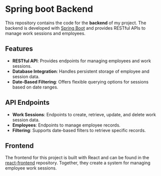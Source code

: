 # Spring boot Backend

This repository contains the code for the **backend** of my project. The backend is developed with [Spring Boot](https://spring.io/projects/spring-boot) and provides RESTful APIs to manage work sessions and employees.

## Features

- **RESTful API**: Provides endpoints for managing employees and work sessions.
- **Database Integration**: Handles persistent storage of employee and session data.
- **Date-Based Filtering**: Offers flexible querying options for sessions based on date ranges.

## API Endpoints

- **Work Sessions**: Endpoints to create, retrieve, update, and delete work session data.
- **Employees**: Endpoints to manage employee records.
- **Filtering**: Supports date-based filters to retrieve specific records.

## Frontend

The frontend for this project is built with React and can be found in the [react-frontend](https://github.com/MyProjectOrg/react-frontend) repository. Together, they create a system for managing employee work sessions.
